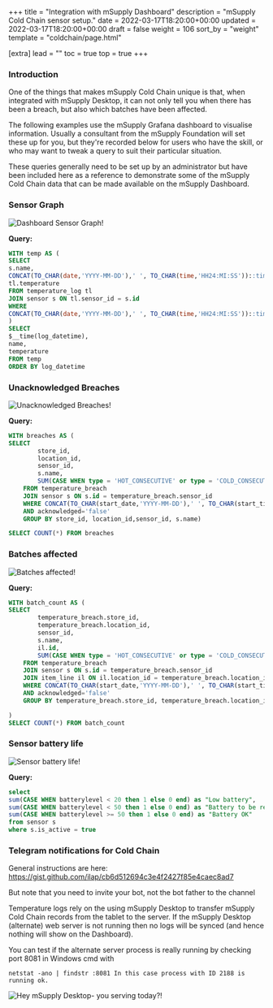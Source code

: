 +++
title = "Integration with mSupply Dashboard"
description = "mSupply Cold Chain sensor setup."
date = 2022-03-17T18:20:00+00:00
updated = 2022-03-17T18:20:00+00:00
draft = false
weight = 106
sort_by = "weight"
template = "coldchain/page.html"

[extra]
lead = ""
toc = true
top = true
+++


### Introduction
One of the things that makes mSupply Cold Chain unique is that, when integrated with mSupply Desktop, it can not only tell you when there has been a breach, but also which batches have been affected.

The following examples use the mSupply Grafana dashboard to visualise information. Usually a consultant from the mSupply Foundation will set these up for you, but they're recorded below for users who have the skill, or who may want to tweak a query to suit their particular situation.

These queries generally need to be set up by an administrator but have been included here as a reference to demonstrate some of the mSupply Cold Chain data that can be made available on the mSupply Dashboard.

### Sensor Graph

![Dashboard Sensor Graph!](images/dashboard_sensor_graph.png)

**Query:**

``` sql
WITH temp AS (
SELECT 
s.name,
CONCAT(TO_CHAR(date,'YYYY-MM-DD'),' ', TO_CHAR(time,'HH24:MI:SS'))::timestamptz AS log_datetime,
tl.temperature 
FROM temperature_log tl 
JOIN sensor s ON tl.sensor_id = s.id 
WHERE
CONCAT(TO_CHAR(date,'YYYY-MM-DD'),' ', TO_CHAR(time,'HH24:MI:SS'))::timestamptz >= $__timeFrom() 
)
SELECT
$__time(log_datetime),
name,
temperature
FROM temp
ORDER BY log_datetime
```

### Unacknowledged Breaches

![Unacknowledged Breaches!](images/unacknowledged_breaches_dashboard.png)

**Query:**

``` sql 
WITH breaches AS (
SELECT 
        store_id, 
        location_id, 
        sensor_id,
        s.name,
        SUM(CASE WHEN type = 'HOT_CONSECUTIVE' or type = 'COLD_CONSECUTIVE' then 1 else 0 end) AS count_consecutive
    FROM temperature_breach 
    JOIN sensor s ON s.id = temperature_breach.sensor_id
    WHERE CONCAT(TO_CHAR(start_date,'YYYY-MM-DD'),' ', TO_CHAR(start_time,'HH24:MI:SS'))::timestamp >= $__timeFrom() 
    AND acknowledged='false'
    GROUP BY store_id, location_id,sensor_id, s.name)

SELECT COUNT(*) FROM breaches

```

### Batches affected

![Batches affected!](images/batches_affected_dashboard.png)

**Query:**

``` sql
WITH batch_count AS (
SELECT
        temperature_breach.store_id, 
        temperature_breach.location_id, 
        sensor_id,
        s.name,
        il.id,
        SUM(CASE WHEN type = 'HOT_CONSECUTIVE' or type = 'COLD_CONSECUTIVE' then 1 else 0 end) AS count_consecutive
    FROM temperature_breach 
    JOIN sensor s ON s.id = temperature_breach.sensor_id
    JOIN item_line il ON il.location_id = temperature_breach.location_id
    WHERE CONCAT(TO_CHAR(start_date,'YYYY-MM-DD'),' ', TO_CHAR(start_time,'HH24:MI:SS'))::timestamp >= $__timeFrom() 
    AND acknowledged='false'
    GROUP BY temperature_breach.store_id, temperature_breach.location_id,sensor_id, s.name, il.id

)
SELECT COUNT(*) FROM batch_count
```

### Sensor battery life

![Sensor battery life!](/coldchain/images/sensor_batter_life_dashboard.png)

**Query:**

``` sql
select 
sum(CASE WHEN batterylevel < 20 then 1 else 0 end) as "Low battery",
sum(CASE WHEN batterylevel < 50 then 1 else 0 end) as "Battery to be replaced within month",
sum(CASE WHEN batterylevel >= 50 then 1 else 0 end) as "Battery OK"
from sensor s
where s.is_active = true 

```

### Telegram notifications for Cold Chain

General instructions are here: https://gist.github.com/ilap/cb6d512694c3e4f2427f85e4caec8ad7

But note that you need to invite your bot, not the bot father to the channel

Temperature logs rely on the using mSupply Desktop to transfer mSupply Cold Chain records from the tablet to the server. If the mSupply Desktop (alternate) web server is not running then no logs will be synced (and hence nothing will show on the Dashboard).

You can test if the alternate server process is really running by checking port 8081 in Windows cmd with 
```
netstat -ano | findstr :8081 In this case process with ID 2188 is running ok. 
```

![Hey mSupply Desktop- you serving today?!](images/alternate_server_test.png)
